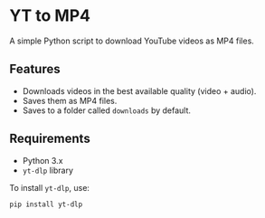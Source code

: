 # YT to MP4

A simple Python script to download YouTube videos as MP4 files.

## Features

- Downloads videos in the best available quality (video + audio).
- Saves them as MP4 files.
- Saves to a folder called `downloads` by default.

## Requirements

- Python 3.x
- `yt-dlp` library

To install `yt-dlp`, use:

```bash
pip install yt-dlp
